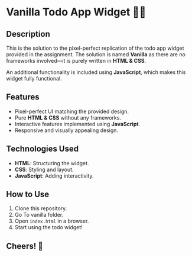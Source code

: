 # Vanilla Todo App Widget 🍦📝

## Description
This is the solution to the pixel-perfect replication of the todo app widget provided in the assignment. The solution is named **Vanilla** as there are no frameworks involved—it is purely written in **HTML & CSS**.

An additional functionality is included using **JavaScript**, which makes this widget fully functional.

## Features
- Pixel-perfect UI matching the provided design.
- Pure **HTML & CSS** without any frameworks.
- Interactive features implemented using **JavaScript**.
- Responsive and visually appealing design.

## Technologies Used
- **HTML**: Structuring the widget.
- **CSS**: Styling and layout.
- **JavaScript**: Adding interactivity.

## How to Use
1. Clone this repository.
2. Go To vanilla folder.
3. Open `index.html` in a browser.
4. Start using the todo widget!

## Cheers! 🎉

